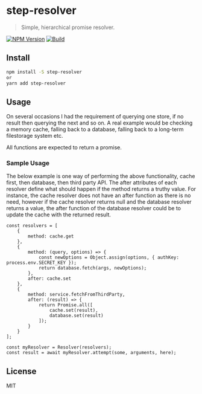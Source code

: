 # step-resolver

> Simple, hierarchical promise resolver.

[![NPM Version][npm-image]][npm-url]
[![Build][travis-image]][travis-url]

## Install

```bash
npm install -S step-resolver
or
yarn add step-resolver

```

## Usage

On several occasions I had the requirement of querying one store, if no result then querying the next and so on. A real example would be checking a memory cache, falling back to a database, falling back to a long-term filestorage system etc.

All functions are expected to return a promise.

### Sample Usage

The below example is one way of performing the above functionality, cache first, then database, then third party API. The after attributes of each resolver define what should happen if the method returns a truthy value. For instance, the cache resolver does not have an after function as there is no need, however if the cache resolver returns null and the database resolver returns a value, the after function of the database resolver could be to update the cache with the returned result.

```
const resolvers = [
    {
        method: cache.get
    },
    {
        method: (query, options) => {
            const newOptions = Object.assign(options, { authKey: process.env.SECRET_KEY });
            return database.fetch(args, newOptions);
        },
        after: cache.set
    },
    {
        method: service.fetchFromThirdParty,
        after: (result) => {
            return Promise.all([
                cache.set(result),
                database.set(result)
            ]);
        }
    }
];

const myResolver = Resolver(resolvers);
const result = await myResolver.attempt(some, arguments, here);

```


## License

MIT

[npm-image]: https://img.shields.io/npm/v/step-resolver.svg
[npm-url]: https://npmjs.org/package/step-resolver
[travis-image]: https://travis-ci.org/alexnaish/step-resolver.svg?branch=master
[travis-url]: https://travis-ci.org/alexnaish/step-resolver
